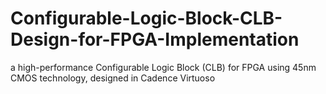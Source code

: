 # Configurable-Logic-Block-CLB-Design-for-FPGA-Implementation
 a high-performance Configurable Logic Block (CLB) for FPGA using 45nm CMOS technology, designed in Cadence Virtuoso
